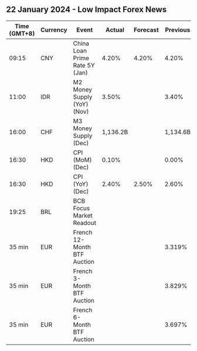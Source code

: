 ## 22 January 2024 - Low Impact Forex News

| Time (GMT+8) | Currency | Event | Actual | Forecast | Previous |
|------|----------|-------|--------|----------|----------|
| 09:15 | CNY | China Loan Prime Rate 5Y (Jan) | 4.20% | 4.20% | 4.20% |
| 11:00 | IDR | M2 Money Supply (YoY) (Nov) | 3.50% |  | 3.40% |
| 16:00 | CHF | M3 Money Supply (Dec) | 1,136.2B |  | 1,134.6B |
| 16:30 | HKD | CPI (MoM) (Dec) | 0.10% |  | 0.00% |
| 16:30 | HKD | CPI (YoY) (Dec) | 2.40% | 2.50% | 2.60% |
| 19:25 | BRL | BCB Focus Market Readout |  |  |  |
| 35 min | EUR | French 12-Month BTF Auction |  |  | 3.319% |
| 35 min | EUR | French 3-Month BTF Auction |  |  | 3.829% |
| 35 min | EUR | French 6-Month BTF Auction |  |  | 3.697% |
